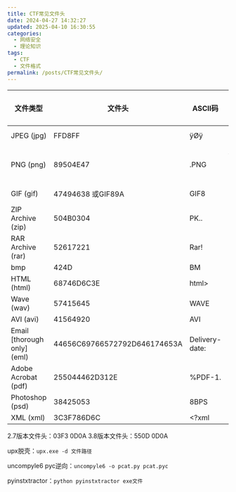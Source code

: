 ```yaml
---
title: CTF常见文件头
date: 2024-04-27 14:32:27
updated: 2025-04-10 16:30:55
categories:
  - 网络安全
  - 理论知识
tags:
  - CTF
  - 文件格式
permalink: /posts/CTF常见文件头/
---
```


| 文件类型                        | 文件头                          | ASCII码             | 文件尾         |
| --------------------------- | ---------------------------- | ------------------ | ----------- |
| JPEG (jpg)                  | FFD8FF                       | ÿØÿ            | FF D9       |
| PNG (png)                   | 89504E47                     | .PNG           | AE 42 60 82 |
| GIF (gif)                   | 47494638 或GIF89A            | GIF8           | 00 3B       |
| ZIP Archive (zip)           | 504B0304                     | PK..           | 50 4B       |
| RAR Archive (rar)           | 52617221                     | Rar!           |             |
| bmp                         | 424D                         | BM             |             |
| HTML (html)                 | 68746D6C3E                   | html>          |             |
| Wave (wav)                  | 57415645                     | WAVE           |             |
| AVI (avi)                   | 41564920                     | AVI            |             |
| Email [thorough only] (eml) | 44656C69766572792D646174653A | Delivery-date: |             |
| Adobe Acrobat (pdf)         | 255044462D312E               | %PDF-1.        |             |
| Photoshop (psd)             | 38425053                     | 8BPS           |             |
| XML (xml)                   | 3C3F786D6C                   | <?xml          |             |

2.7版本文件头：03F3 0D0A
3.8版本文件头：550D 0D0A

upx脱壳：`upx.exe -d 文件路径`

uncompyle6 pyc逆向：`uncompyle6 -o pcat.py pcat.pyc`

pyinstxtractor：`python pyinstxtractor exe文件`
